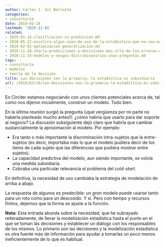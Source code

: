```yaml
---
author: Carlos J. Gil Bellosta
categories:
- consultoría
date: 2019-03-18
lastmod: '2025-11-01'
related:
- 2019-01-14-clasificacion-vs-prediccion.md
- 2018-05-22-existira-algun-caso-de-uso-de-la-estadistica-que-no-sea-materia-prima-para-la-toma-de-decisiones-informadas.md
- 2024-02-01-optimizacion-generalizacion.md
- 2018-11-28-charla-predicciones-y-decisiones-mas-alla-de-los-errores-cuadraticos.md
- 2018-11-14-modelos-y-sesgos-discriminatorios-unas-preguntas.md
tags:
- consultoría
- modelos
- teoría de la decisión
title: Las decisiones son lo primario; la estadística es subsidiaria
url: /2019/03/18/las-decisiones-son-lo-primario-la-estadistica-es-subsidiaria/
---
```


En Circiter estamos negociando con unos clientes potenciales acerca de, tal como nos dijeron inicialmente, construir un modelo. Todo bien.

En la última reunión surgió la pregunta (¡qué vergüenza por mi parte no haberla planteado mucho antes!): ¿cómo habría que usarlo para dar soporte al negocio? La discusión subsiguiente dejó claro que habría que cambiar sustancialmente la aproximación al modelo. Por ejemplo:

* Era tanto o más importante la discriminación intra-sujetos que la entre-sujetos (es decir, importaba más lo que el modelo pudiera decir de los ítems de cada sujeto que las diferencias que pudiera mostrar entre sujetos).
* La capacidad predictiva del modelo, aun siendo importante, se volvía una medida subsidiaria.
* Cobraba una particular relevancia el problema del _cold-start_.

En definitiva, la necesidad de uso cambiaba la estrategia de modelación de arriba a abajo.

La respuesta de algunos es predecible: un _gran_ modelo puede usarse tanto para un roto como para un descosido. Y sí. Pero con tiempo y recursos finitos, dejemos que la forma se ajuste a la función.

**Nota:** Esta entrada abunda sobre la necesidad, que he subrayado reiteradamente, de llevar la modelización estadística hasta el punto en el que se toman las decisiones y establecer un diálogo con los responsables de los mismos. Lo primario son las decisiones y la modelización estadística es otra fuente más de información para ayudar a tomarlas un poco menos ineficientemente de lo que es habitual.